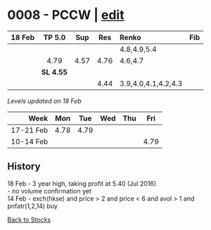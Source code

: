 # 0008 - PCCW | [edit](https://github.com/alwinwoo/alwinwoo.github.io/edit/master/stocks/0008.md)

| 18 Feb  | **TP 5.0**   | Sup   | Res   | Renko       | Fib
| ---:    | :---:        | :---: | :---: | :---        | :---
|         |              |       |       | 4.8,4.9,5.4 
|         | 4.79         | 4.57  | 4.76  | 4.6,4.7
|         | **SL 4.55**  |       |       | 
|         |              |       | 4.44  | 3.9,4.0,4.1,4.2,4.3

*Levels updated on 18 Feb*

Week      | Mon   | Tue   | Wed   | Thu   | Fri   |
---:      | :---: | :---: | :---: | :---: | :---: |
17-21 Feb | 4.78  | 4.79  | 
10-14 Feb |       |       |       |       | 4.79  |

## History
18 Feb - 3 year high, taking profit at 5.40 (Jul 2016) </br>- no volume confirmation yet <br>
14 Feb - exch(hkse) and price > 2 and price < 6 and avol > 1 and pnfatr(1,2,14) buy      <br>

[Back to Stocks](https://alwinwoo.github.io/stocks)

